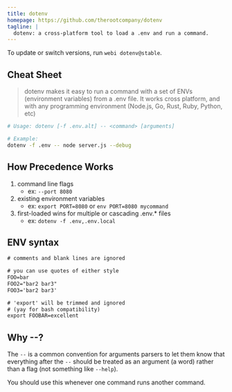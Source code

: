 ```yaml
---
title: dotenv
homepage: https://github.com/therootcompany/dotenv
tagline: |
  dotenv: a cross-platform tool to load a .env and run a command.
---
```


To update or switch versions, run `webi dotenv@stable`.

## Cheat Sheet

> dotenv makes it easy to run a command with a set of ENVs (environment
> variables) from a .env file. It works cross platform, and with any programming
> environment (Node.js, Go, Rust, Ruby, Python, etc)

```sh
# Usage: dotenv [-f .env.alt] -- <command> [arguments]

# Example:
dotenv -f .env -- node server.js --debug
```

## How Precedence Works

1. command line flags
   - ex: `--port 8080`
2. existing environment variables
   - ex: `export PORT=8080` or `env PORT=8080 mycommand`
3. first-loaded wins for multiple or cascading .env.\* files
   - ex: `dotenv -f .env,.env.local`

## ENV syntax

```txt
# comments and blank lines are ignored

# you can use quotes of either style
FOO=bar
FOO2="bar2 bar3"
FOO3='bar2 bar3'

# 'export' will be trimmed and ignored
# (yay for bash compatibility)
export FOOBAR=excellent
```

## Why --?

The `--` is a common convention for arguments parsers to let them know that
everything after the `--` should be treated as an argument (a word) rather than
a flag (not something like `--help`).

You should use this whenever one command runs another command.
